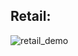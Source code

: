 ## Retail:
![retail_demo](https://user-images.githubusercontent.com/13219351/29251423-71fc1738-8065-11e7-8c89-0381f52702ec.gif)
